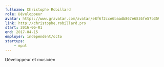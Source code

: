 ```yaml
---
fullname: Christophe Robillard
role: Développeur
avatar: https://www.gravatar.com/avatar/e8f6f2cce6baadb867e6836fe57b3596?s=512
link: http://christophe.robillard.pro
start: 2016-06-01
end: 2017-04-15
employer: independent/octo
startups:
    - mpal
---
```


Développeur et musicien
